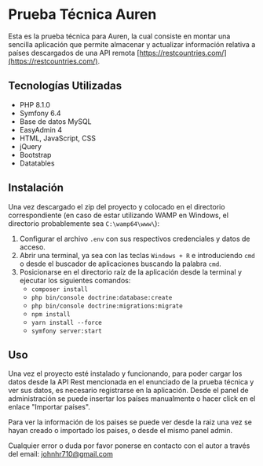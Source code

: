 # Prueba Técnica Auren

Esta es la prueba técnica para Auren, la cual consiste en montar una sencilla aplicación que permite almacenar y actualizar información relativa a países descargados de una API remota [https://restcountries.com/](https://restcountries.com/).

## Tecnologías Utilizadas

- PHP 8.1.0
- Symfony 6.4
- Base de datos MySQL
- EasyAdmin 4
- HTML, JavaScript, CSS
- jQuery
- Bootstrap
- Datatables

## Instalación

Una vez descargado el zip del proyecto y colocado en el directorio correspondiente (en caso de estar utilizando WAMP en Windows, el directorio probablemente sea `C:\wamp64\www\`):

1. Configurar el archivo `.env` con sus respectivos credenciales y datos de acceso.
2. Abrir una terminal, ya sea con las teclas `Windows + R` e introduciendo `cmd` o desde el buscador de aplicaciones buscando la palabra `cmd`.
3. Posicionarse en el directorio raíz de la aplicación desde la terminal y ejecutar los siguientes comandos:
    - `composer install`
    - `php bin/console doctrine:database:create`
    - `php bin/console doctrine:migrations:migrate`
    - `npm install`
    - `yarn install --force`
    - `symfony server:start`

## Uso

Una vez el proyecto esté instalado y funcionando, para poder cargar los datos desde la API Rest mencionada en el enunciado de la prueba técnica y ver sus datos, es necesario registrarse en la aplicación. Desde el panel de administración se puede insertar los países manualmente o hacer click en el enlace "Importar países".

Para ver la información de los paises se puede ver desde la raiz una vez se hayan creado o importado los paises, o desde el mismo panel admin.

Cualquier error o duda por favor ponerse en contacto con el autor a través del email: johnhr710@gmail.com

